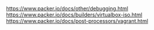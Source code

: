 https://www.packer.io/docs/other/debugging.html
https://www.packer.io/docs/builders/virtualbox-iso.html
https://www.packer.io/docs/post-processors/vagrant.html
